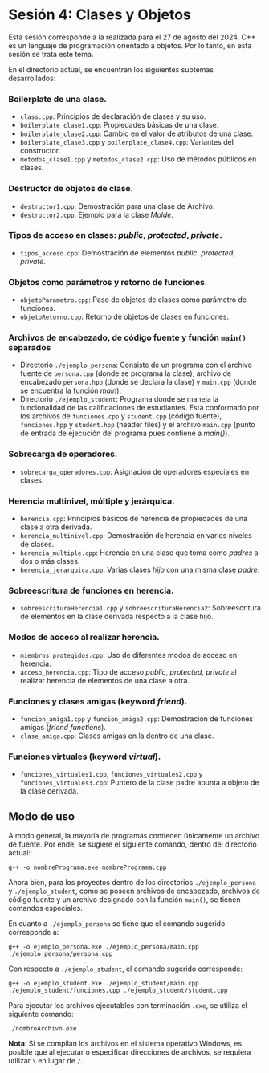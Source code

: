 # Sesión 4: Clases y Objetos

Esta sesión corresponde a la realizada para el 27 de agosto del 2024. C++ es un lenguaje de programación orientado a objetos. Por lo tanto, en esta sesión se trata este tema.

En el directorio actual, se encuentran los siguientes subtemas desarrollados:

### Boilerplate de una clase.

- `class.cpp`: Principios de declaración de clases y su uso.
- `boilerplate_clase1.cpp`: Propiedades básicas de una clase.
- `boilerplate_clase2.cpp`: Cambio en el valor de atributos de una clase.
- `boilerplate_clase3.cpp` y `boilerplate_clase4.cpp`: Variantes del constructor.
- `metodos_clase1.cpp` y `metodos_clase2.cpp`: Uso de métodos públicos en clases.

### Destructor de objetos de clase.

- `destructor1.cpp`: Demostración para una clase de Archivo.
- `destructor2.cpp`: Ejemplo para la clase _Molde_.

### Tipos de acceso en clases: _public_, _protected_, _private_.

- `tipos_acceso.cpp`: Demostración de elementos _public_, _protected_, _private_.

### Objetos como parámetros y retorno de funciones.

- `objetoParametro.cpp`: Paso de objetos de clases como parámetro de funciones.
- `objetoRetorno.cpp`: Retorno de objetos de clases en funciones.

### Archivos de encabezado, de código fuente y función `main()` separados

- Directorio `./ejemplo_persona`: Consiste de un programa con el archivo fuente de `persona.cpp` (donde se programa la clase), archivo de encabezado `persona.hpp` (donde se declara la clase) y `main.cpp` (donde se encuentra la función _main_).
- Directorio `./ejemplo_student`: Programa donde se maneja la funcionalidad de las calificaciones de estudiantes. Está conformado por los archivos de `funciones.cpp` y `student.cpp` (código fuente), `funciones.hpp` y `student.hpp` (header files) y el archivo `main.cpp` (punto de entrada de ejecución del programa pues contiene a _main()_).

### Sobrecarga de operadores.

- `sobrecarga_operadores.cpp`: Asignación de operadores especiales en clases.

### Herencia multinivel, múltiple y jerárquica.

- `herencia.cpp`: Principios básicos de herencia de propiedades de una clase a otra derivada.
- `herencia_multinivel.cpp`: Demostración de herencia en varios niveles de clases.
- `herencia_multiple.cpp`: Herencia en una clase que toma como _padres_ a dos o más clases.
- `herencia_jerarquica.cpp`: Varias clases _hijo_ con una misma clase _padre_.

### Sobreescritura de funciones en herencia.

- `sobreescrituraHerencia1.cpp` y `sobreescrituraHerencia2`: Sobreescritura de elementos en la clase derivada respecto a la clase hijo.

### Modos de acceso al realizar herencia.

- `miembros_protegidos.cpp`: Uso de diferentes modos de acceso en herencia.
- `acceso_herencia.cpp`: Tipo de acceso _public_, _protected_, _private_ al realizar herencia de elementos de una clase a otra.

### Funciones y clases amigas (keyword _friend_).

- `funcion_amiga1.cpp` y `funcion_amiga2.cpp`: Demostración de funciones amigas (_friend functions_).
- `clase_amiga.cpp`: Clases amigas en la dentro de una clase.

### Funciones virtuales (keyword _virtual_).

- `funciones_virtuales1.cpp`, `funciones_virtuales2.cpp` y `funciones_virtuales3.cpp`: Puntero de la clase padre apunta a objeto de la clase derivada.

## Modo de uso

A modo general, la mayoría de programas contienen únicamente un archivo de fuente. Por ende, se sugiere el siguiente comando, dentro del directorio actual:

```
g++ -o nombrePrograma.exe nombrePrograma.cpp
```

Ahora bien, para los proyectos dentro de los directorios `./ejemplo_persona` y `./ejemplo_student`, como se poseen archivos de encabezado, archivos de código fuente y un archivo designado con la función `main()`, se tienen comandos especiales.

En cuanto a `./ejemplo_persona` se tiene que el comando sugerido corresponde a:

```
g++ -o ejemplo_persona.exe ./ejemplo_persona/main.cpp ./ejemplo_persona/persona.cpp
```

Con respecto a `./ejemplo_student`, el comando sugerido corresponde:

```
g++ -o ejemplo_student.exe ./ejemplo_student/main.cpp ./ejemplo_student/funciones.cpp ./ejemplo_student/student.cpp
```

Para ejecutar los archivos ejecutables con terminación `.exe`, se utiliza el siguiente comando:

```
./nombreArchivo.exe
```

__Nota__: Si se compilan los archivos en el sistema operativo Windows, es posible que al ejecutar o especificar direcciones de archivos, se requiera utilizar `\` en lugar de `/`.

